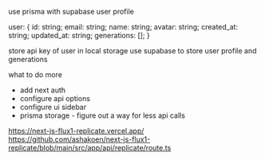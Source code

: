 use prisma with supabase
user profile

user: {
    id: string;
    email: string;
    name: string;
    avatar: string;
    created_at: string;
    updated_at: string;
    generations: [];
}

store api key of user in local storage
use supabase to store user profile and generations



what to do more

- add next auth
- configure api options
- configure ui sidebar
- prisma storage - figure out a way for less api calls

https://next-js-flux1-replicate.vercel.app/
https://github.com/ashakoen/next-js-flux1-replicate/blob/main/src/app/api/replicate/route.ts